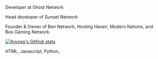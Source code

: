 Developer at Ghost Network

Head developer of Sunset Network

Founder & Owner of Ben Network, Hosting Haven, Modern Nations, and Boo Gaming Network.

[![Anurag's GitHub stats](https://github-readme-stats.vercel.app/api?username=kindkid27&theme=dark)](https://github.com/anuraghazra/github-readme-stats)

HTML, Javascript, Python, 

